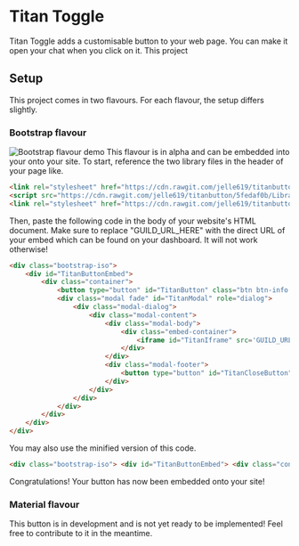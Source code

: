 # Titan Toggle

Titan Toggle adds a customisable button to your web page. You can make it open your chat when you click on it.
This project

## Setup
This project comes in two flavours. For each flavour, the setup differs slightly.

### Bootstrap flavour
![Bootstrap flavour demo](https://i.imgur.com/gLqF28Z.png)
This flavour is in alpha and can be embedded into your onto your site. To start, reference the two library files in the header of your page like.
```html
<link rel="stylesheet" href="https://cdn.rawgit.com/jelle619/titanbutton/5fedaf0b/Libraries/bootstrap-iso.css">
<script src="https://cdn.rawgit.com/jelle619/titanbutton/5fedaf0b/Libraries/bootstrap-iso.js"></script>
<link rel="stylesheet" href="https://cdn.rawgit.com/jelle619/titanbutton/5fedaf0b/style.css">
```

Then, paste the following code in the body of your website's HTML document. Make sure to replace "GUILD_URL_HERE" with the direct URL of your embed which can be found on your dashboard. It will not work otherwise!
```html
<div class="bootstrap-iso">
    <div id="TitanButtonEmbed">
        <div class="container">
            <button type="button" id="TitanButton" class="btn btn-info btn-lg" data-toggle="modal" data-target="#TitanModal"><img id="TitanIcon" src="https://github.com/TitanEmbeds/Titan/raw/master/webapp/titanembeds/static/img/titanembeds_shield.png" alt="Titan Embeds icon" srcset="https://cdn.rawgit.com/TitanEmbeds/Titan/bc129289/webapp/titanembeds/static/img/titanembeds-shield-white.svg"></button>
            <div class="modal fade" id="TitanModal" role="dialog">
                <div class="modal-dialog">
                    <div class="modal-content">
                        <div class="modal-body">
                            <div class="embed-container">
                                <iframe id="TitanIframe" src='GUILD_URL_HERE'></iframe>
                            </div>
                        </div>
                        <div class="modal-footer">
                            <button type="button" id="TitanCloseButton" class="btn btn-default" data-dismiss="modal"></button>
                        </div>
                    </div>
                </div>
            </div>
        </div>
    </div>
</div>
```

You may also use the minified version of this code.

```html
<div class="bootstrap-iso"> <div id="TitanButtonEmbed"> <div class="container"> <button type="button" id="TitanButton" class="btn btn-info btn-lg" data-toggle="modal" data-target="#TitanModal"><img id="TitanIcon" src="https://github.com/TitanEmbeds/Titan/raw/master/webapp/titanembeds/static/img/titanembeds_shield.png" alt="Titan Embeds icon" srcset="https://cdn.rawgit.com/TitanEmbeds/Titan/bc129289/webapp/titanembeds/static/img/titanembeds-shield-white.svg"></button> <div class="modal fade" id="TitanModal" role="dialog"> <div class="modal-dialog"> <div class="modal-content"> <div class="modal-body"> <div class="embed-container"> <iframe id="TitanIframe" src='GUILD_URL_HERE'></iframe> </div></div><div class="modal-footer"> <button type="button" id="TitanCloseButton" class="btn btn-default" data-dismiss="modal"></button> </div></div></div></div></div></div></div>
```

Congratulations! Your button has now been embedded onto your site!

### Material flavour
This button is in development and is not yet ready to be implemented! Feel free to contribute to it in the meantime.
